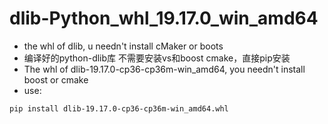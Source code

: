 # dlib-Python_whl_19.17.0_win_amd64
+ the whl of  dlib, u needn't install cMaker or boots
+ 编译好的python-dlib库 不需要安装vs和boost cmake，直接pip安装
+ The whl of dlib-19.17.0-cp36-cp36m-win_amd64, you needn't install boost or cmake
+ use:
```
pip install dlib-19.17.0-cp36-cp36m-win_amd64.whl
```
